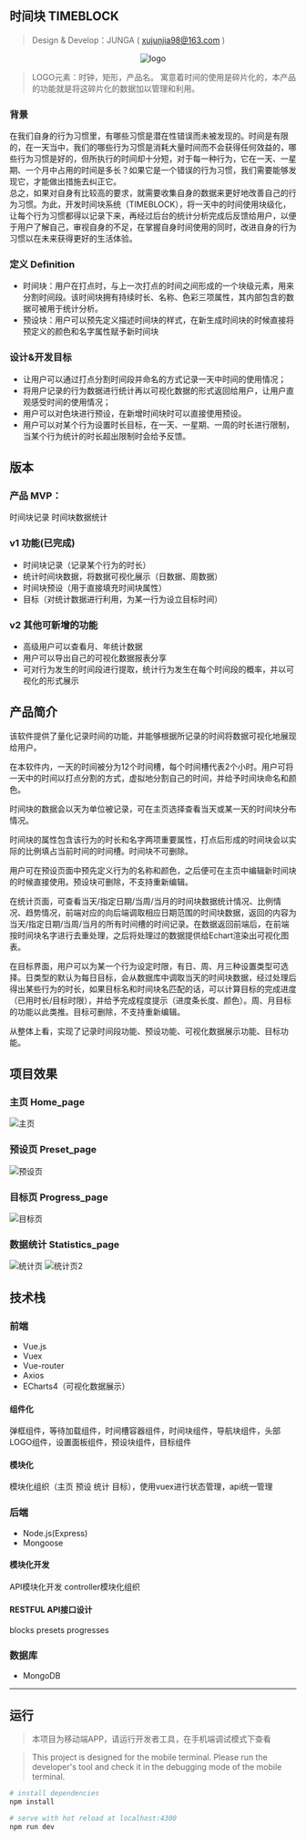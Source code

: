 ## 时间块 TIMEBLOCK
> Design & Develop：JUNGA ( xujunjia98@163.com )

<div align=center>

![logo](./photos/logo.png)

</div>

> LOGO元素：时钟，矩形，产品名。 寓意着时间的使用是碎片化的，本产品的功能就是将这碎片化的数据加以管理和利用。

### 背景

 在我们自身的行为习惯里，有哪些习惯是潜在性错误而未被发现的。时间是有限的，在一天当中，我们的哪些行为习惯是消耗大量时间而不会获得任何效益的，哪些行为习惯是好的，但所执行的时间却十分短，对于每一种行为，它在一天、一星期、一个月中占用的时间是多长？如果它是一个错误的行为习惯，我们需要能够发现它，才能做出措施去纠正它。  
 总之，如果对自身有比较高的要求，就需要收集自身的数据来更好地改善自己的行为习惯。为此，开发时间块系统（TIMEBLOCK），将一天中的时间使用块级化，让每个行为习惯都得以记录下来，再经过后台的统计分析完成后反馈给用户，以便于用户了解自己，审视自身的不足，在掌握自身时间使用的同时，改进自身的行为习惯以在未来获得更好的生活体验。 

### 定义 Definition

- 时间块：用户在打点时，与上一次打点的时间之间形成的一个块级元素，用来分割时间段。该时间块拥有持续时长、名称、色彩三项属性，其内部包含的数据可被用于统计分析。
- 预设块：用户可以预先定义描述时间块的样式，在新生成时间块的时候直接将预定义的颜色和名字属性赋予新时间块

### 设计&开发目标
- 让用户可以通过打点分割时间段并命名的方式记录一天中时间的使用情况；
- 将用户记录的行为数据进行统计再以可视化数据的形式返回给用户，让用户直观感受时间的使用情况；
- 用户可以对色块进行预设，在新增时间块时可以直接使用预设。
- 用户可以对某个行为设置时长目标，在一天、一星期、一周的时长进行限制，当某个行为统计的时长超出限制时会给予反馈。

## 版本
### 产品 MVP：
时间块记录 时间块数据统计

### v1 功能(已完成)
- 时间块记录（记录某个行为的时长）
- 统计时间块数据，将数据可视化展示（日数据、周数据）
- 时间块预设（用于直接填充时间块属性）
- 目标（对统计数据进行利用，为某一行为设立目标时间）

### v2 其他可新增的功能
- 高级用户可以查看月、年统计数据
- 用户可以导出自己的可视化数据报表分享
- 可对行为发生的时间段进行提取，统计行为发生在每个时间段的概率，并以可视化的形式展示

## 产品简介
该软件提供了量化记录时间的功能，并能够根据所记录的时间将数据可视化地展现给用户。

在本软件内，一天的时间被分为12个时间槽，每个时间槽代表2个小时。用户可将一天中的时间以打点分割的方式，虚拟地分割自己的时间，并给予时间块命名和颜色。

时间块的数据会以天为单位被记录，可在主页选择查看当天或某一天的时间块分布情况。

时间块的属性包含该行为的时长和名字两项重要属性，打点后形成的时间块会以实际的比例填占当前时间的时间槽。时间块不可删除。

用户可在预设页面中预先定义行为的名称和颜色，之后便可在主页中编辑新时间块的时候直接使用。预设块可删除，不支持重新编辑。

在统计页面，可查看当天/指定日期/当周/当月的时间块数据统计情况、比例情况、趋势情况，前端对应的向后端调取相应日期范围的时间块数据，返回的内容为当天/指定日期/当周/当月的所有时间槽的时间记录。在数据返回前端后，在前端按时间块名字进行去重处理，之后将处理过的数据提供给Echart渲染出可视化图表。

在目标界面，用户可以为某一个行为设定时限，有日、周、月三种设置类型可选择。日类型的默认为每日目标，会从数据库中调取当天的时间块数据，经过处理后得出某些行为的时长，如果目标名和时间块名匹配的话，可以计算目标的完成进度（已用时长/目标时限），并给予完成程度提示（进度条长度、颜色）。周、月目标的功能以此类推。目标可删除，不支持重新编辑。

从整体上看，实现了记录时间段功能、预设功能、可视化数据展示功能、目标功能。


## 项目效果

### 主页 Home_page
![主页](./photos/home_.png)

### 预设页 Preset_page
![预设页](./photos/preset_.png)

### 目标页 Progress_page
![目标页](./photos/progress_.png)

### 数据统计 Statistics_page
![统计页](./photos/echart1.png)
![统计页2](./photos/echart2.png)


## 技术栈

### 前端
- Vue.js
- Vuex
- Vue-router
- Axios
- ECharts4（可视化数据展示）

#### 组件化
弹框组件，等待加载组件，时间槽容器组件，时间块组件，导航块组件，头部LOGO组件，设置面板组件，预设块组件，目标组件
#### 模块化
模块化组织（主页 预设 统计 目标），使用vuex进行状态管理，api统一管理

### 后端
- Node.js(Express)
- Mongoose

#### 模块化开发
API模块化开发 controller模块化组织

#### RESTFUL API接口设计
blocks presets progresses

### 数据库
- MongoDB

---

## 运行
> 本项目为移动端APP，请运行开发者工具，在手机端调试模式下查看

> This project is designed for the mobile terminal. Please run the developer's tool and check it in the debugging mode of the mobile terminal.

``` bash
# install dependencies
npm install

# serve with hot reload at localhost:4300
npm run dev
```


